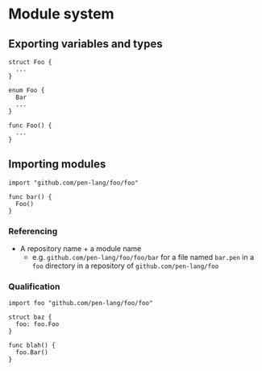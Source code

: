 # Module system

## Exporting variables and types

```
struct Foo {
  ...
}
```

```
enum Foo {
  Bar
  ...
}
```

```
func Foo() {
  ...
}
```

## Importing modules

```
import "github.com/pen-lang/foo/foo"

func bar() {
  Foo()
}
```

### Referencing

- A repository name + a module name
  - e.g. `github.com/pen-lang/foo/foo/bar` for a file named `bar.pen` in a `foo` directory in a repository of `github.com/pen-lang/foo`

### Qualification

```
import foo "github.com/pen-lang/foo/foo"

struct baz {
  foo: foo.Foo
}

func blah() {
  foo.Bar()
}
```
